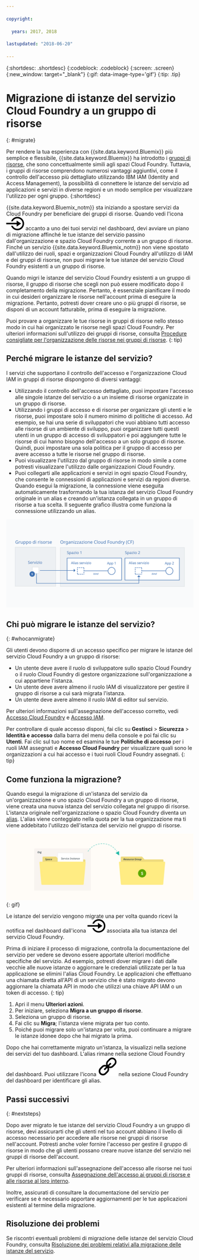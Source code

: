 ```yaml
---

copyright:

  years: 2017, 2018

lastupdated: "2018-06-20"

---
```


{:shortdesc: .shortdesc}
{:codeblock: .codeblock}
{:screen: .screen}
{:new_window: target="_blank"}
{:gif: data-image-type='gif'}
{:tip: .tip}

# Migrazione di istanze del servizio Cloud Foundry a un gruppo di risorse
{: #migrate}

Per rendere la tua esperienza con {{site.data.keyword.Bluemix}} più semplice e flessibile, {{site.data.keyword.Bluemix}} ha introdotto i [gruppi di risorse](/docs/resources/resourcegroups.html#rgs), che sono concettualmente simili agli spazi Cloud Foundry. Tuttavia, i gruppi di risorse comprendono numerosi vantaggi aggiuntivi, come il controllo dell'accesso più dettagliato utilizzando IBM IAM (Identity and Access Management), la possibilità di connettere le istanze del servizio ad applicazioni e servizi in diverse regioni e un modo semplice per visualizzare l'utilizzo per ogni gruppo.
{:shortdesc}

{{site.data.keyword.Bluemix_notm}} sta iniziando a spostare servizi da Cloud Foundry per beneficiare dei gruppi di risorse. Quando vedi l'icona ![Migra questa istanza del servizio a un gruppo di risorse](images/migrate.svg "Migra questa istanza del servizio a un gruppo di risorse") accanto a uno dei tuoi servizi nel dashboard, devi avviare un piano di migrazione affinché le tue istanze del servizio passino dall'organizzazione e spazio Cloud Foundry corrente a un gruppo di risorse. Finché un servizio {{site.data.keyword.Bluemix_notm}} non viene spostato dall'utilizzo dei ruoli, spazi e organizzazioni Cloud Foundry all'utilizzo di IAM e dei gruppi di risorse, non puoi migrare le tue istanze del servizio Cloud Foundry esistenti a un gruppo di risorse.

Quando migri le istanze del servizio Cloud Foundry esistenti a un gruppo di risorse, il gruppo di risorse che scegli non può essere modificato dopo il completamento della migrazione. Pertanto, è essenziale pianificare il modo in cui desideri organizzare le risorse nell'account prima di eseguire la migrazione. Pertanto, potresti dover creare uno o più gruppi di risorse, se disponi di un account fatturabile, prima di eseguire la migrazione. 

Puoi provare a organizzare le tue risorse in gruppi di risorse nello stesso modo in cui hai organizzato le risorse negli spazi Cloud Foundry. Per ulteriori informazioni sull'utilizzo dei gruppi di risorse, consulta [Procedure consigliate per l'organizzazione delle risorse nei gruppi di risorse](/docs/resources/bestpractice_rgs.html#bp_resourcegroups).
{: tip}


## Perché migrare le istanze del servizio?

I servizi che supportano il controllo dell'accesso e l'organizzazione Cloud IAM in gruppi di risorse dispongono di diversi vantaggi:

* Utilizzando il controllo dell'accesso dettagliato, puoi impostare l'accesso alle singole istanze del servizio o a un insieme di risorse organizzate in un gruppo di risorse. 
* Utilizzando i gruppi di accesso e di risorse per organizzare gli utenti e le risorse, puoi impostare solo il numero minimo di politiche di accesso. Ad esempio, se hai una serie di sviluppatori che vuoi abbiano tutti accesso alle risorse di un ambiente di sviluppo, puoi organizzare tutti questi utenti in un gruppo di accesso di sviluppatori e poi aggiungere tutte le risorse di cui hanno bisogno dell'accesso a un solo gruppo di risorse. Quindi, puoi impostare una sola politica per il gruppo di accesso per avere accesso a tutte le risorse nel gruppo di risorse.
* Puoi visualizzare l'utilizzo dal gruppo di risorse in modo simile a come potresti visualizzare l'utilizzo dalle organizzazioni Cloud Foundry.
* Puoi collegarti alle applicazioni e servizi in ogni spazio Cloud Foundry, che consente le connessioni di applicazioni e servizi da regioni diverse. Quando esegui la migrazione, la connessione viene eseguita automaticamente trasformando la tua istanza del servizio Cloud Foundry originale in un alias e creando un'istanza collegata in un gruppo di risorse a tua scelta. Il seguente grafico illustra come funziona la connessione utilizzando un alias.

![Associazione di un'istanza del servizio a uno spazio Cloud Foundry per creare un alias](images/alias.svg "Associazione di un'istanza del servizio a uno spazio Cloud Foundry per creare un alias")

## Chi può migrare le istanze del servizio?
{: #whocanmigrate}

Gli utenti devono disporre di un accesso specifico per migrare le istanze del servizio Cloud Foundry a un gruppo di risorse:

* Un utente deve avere il ruolo di sviluppatore sullo spazio Cloud Foundry o il ruolo Cloud Foundry di gestore organizzazione sull'organizzazione a cui appartiene l'istanza.
* Un utente deve avere almeno il ruolo IAM di visualizzatore per gestire il gruppo di risorse a cui sarà migrata l'istanza.
* Un utente deve avere almeno il ruolo IAM di editor sul servizio.

Per ulteriori informazioni sull'assegnazione dell'accesso corretto, vedi [Accesso Cloud Foundry](/docs/iam/cfaccess.html#cfaccess) e [Accesso IAM](/docs/iam/users_roles.html#platformrolestable).

Per controllare di quale accesso disponi, fai clic su **Gestisci** &gt; **Sicurezza** &gt; **Identità e accesso** dalla barra del menu della console e poi fai clic su **Utenti**. Fai clic sul tuo nome ed esamina le tue **Politiche di accesso** per i ruoli IAM assegnati e **Accesso Cloud Foundry** per visualizzare quali sono le organizzazioni a cui hai accesso e i tuoi ruoli Cloud Foundry assegnati.
{: tip}


## Come funziona la migrazione?

Quando esegui la migrazione di un'istanza del servizio da un'organizzazione e uno spazio Cloud Foundry a un gruppo di risorse, viene creata una nuova istanza del servizio collegata nel gruppo di risorse. L'istanza originale nell'organizzazione o spazio Cloud Foundry diventa un [alias](/docs/resources/connecting_apps.html#what_is_alias). L'alias viene conteggiato nella quota per la tua organizzazione ma ti viene addebitato l'utilizzo dell'istanza del servizio nel gruppo di risorse.

![Migrazione di un'istanza del servizio Cloud Foundry a un gruppo di risorse](images/migration.gif){: gif}

Le istanze del servizio vengono migrate una per volta quando ricevi la notifica nel dashboard dall'icona ![Migra questa istanza del servizio a un gruppo di risorse](images/migrate.svg "Migra questa istanza del servizio a un gruppo di risorse") associata alla tua istanza del servizio Cloud Foundry.

Prima di iniziare il processo di migrazione, controlla la documentazione del servizio per vedere se devono essere apportate ulteriori modifiche specifiche del servizio. Ad esempio, potresti dover migrare i dati dalle vecchie alle nuove istanze o aggiornare le credenziali utilizzate per la tua applicazione se elimini l'alias Cloud Foundry. Le applicazioni che effettuano una chiamata diretta all'API di un servizio che è stato migrato devono aggiornare la chiamata API in modo che utilizzi una chiave API IAM o un token di accesso.
{: tip}

1. Apri il menu **Ulteriori azioni**.
2. Per iniziare, seleziona **Migra a un gruppo di risorse**.
3. Seleziona un gruppo di risorse.
4. Fai clic su **Migra**; l'istanza viene migrata per tuo conto.
5. Poiché puoi migrare solo un'istanza per volta, puoi continuare a migrare le istanze idonee dopo che hai migrato la prima.

Dopo che hai correttamente migrato un'istanza, la visualizzi nella sezione dei servizi del tuo dashboard. L'alias rimane nella sezione Cloud Foundry del dashboard. Puoi utilizzare l'icona ![Icona di link](images/link.svg "Icona di link che rappresenta un alias") nella sezione Cloud Foundry del dashboard per identificare gli alias.

## Passi successivi
{: #nextsteps}

Dopo aver migrato le tue istanze del servizio Cloud Foundry a un gruppo di risorse, devi assicurarti che gli utenti nel tuo account abbiano il livello di accesso necessario per accedere alle risorse nei gruppi di risorse nell'account. Potresti anche voler fornire l'accesso per gestire il gruppo di risorse in modo che gli utenti possano creare nuove istanze del servizio nei gruppi di risorse dell'account.

Per ulteriori informazioni sull'assegnazione dell'accesso alle risorse nei tuoi gruppi di risorse, consulta [Assegnazione dell'accesso ai gruppi di risorse e alle risorse al loro interno](/docs/resources/bestpractice_rgs.html#assigning-access-to-resource-groups-and-the-resources-within-them).

Inoltre, assicurati di consultare la documentazione del servizio per verificare se è necessario apportare aggiornamenti per le tue applicazioni esistenti al termine della migrazione. 


## Risoluzione dei problemi

Se riscontri eventuali problemi di migrazione delle istanze del servizio Cloud Foundry, consulta [Risoluzione dei problemi relativi alla migrazione delle istanze del servizio](/docs/resources/ts_migration.html).

